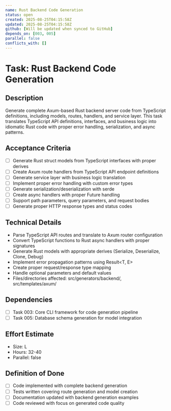 ```yaml
---
name: Rust Backend Code Generation
status: open
created: 2025-08-25T04:15:58Z
updated: 2025-08-25T04:15:58Z
github: [Will be updated when synced to GitHub]
depends_on: [003, 005]
parallel: false
conflicts_with: []
---
```


# Task: Rust Backend Code Generation

## Description
Generate complete Axum-based Rust backend server code from TypeScript definitions, including models, routes, handlers, and service layer. This task translates TypeScript API definitions, interfaces, and business logic into idiomatic Rust code with proper error handling, serialization, and async patterns.

## Acceptance Criteria
- [ ] Generate Rust struct models from TypeScript interfaces with proper derives
- [ ] Create Axum route handlers from TypeScript API endpoint definitions
- [ ] Generate service layer with business logic translation
- [ ] Implement proper error handling with custom error types
- [ ] Generate serialization/deserialization with serde
- [ ] Create async handlers with proper Future handling
- [ ] Support path parameters, query parameters, and request bodies
- [ ] Generate proper HTTP response types and status codes

## Technical Details
- Parse TypeScript API routes and translate to Axum router configuration
- Convert TypeScript functions to Rust async handlers with proper signatures
- Generate Rust models with appropriate derives (Serialize, Deserialize, Clone, Debug)
- Implement error propagation patterns using Result<T, E>
- Create proper request/response type mapping
- Handle optional parameters and default values
- Files/directories affected: src/generators/backend/, src/templates/axum/

## Dependencies
- [ ] Task 003: Core CLI framework for code generation pipeline
- [ ] Task 005: Database schema generation for model integration

## Effort Estimate
- Size: L
- Hours: 32-40
- Parallel: false

## Definition of Done
- [ ] Code implemented with complete backend generation
- [ ] Tests written covering route generation and model creation
- [ ] Documentation updated with backend generation examples
- [ ] Code reviewed with focus on generated code quality